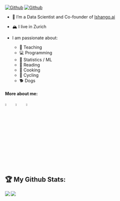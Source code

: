 
[![Github](https://img.shields.io/github/followers/oliverangelil?label=Followers&logo=Github)](https://github.com/oliverangelil) [![Github](https://visitor-badge.laobi.icu/badge?page_id=oliverangelil.oliverangelil)](https://github.com/oliverangelil)
  
  - 🔭 I’m a Data Scientist and Co-founder of [Ishango.ai](https://ishango.ai/) 
  - 🏔️ I live in Zurich
 
- I am passionate about:
  - 📓 Teaching
  - 💻 Programming
  - 🤖 Statistics / ML
  - 📖 Reading
  - 🍜 Cooking
  - 🚴 Cycling
  - 🐕 Dogs


#### More about me:
[<img src="https://img.icons8.com/plasticine/100/undefined/linkedin.png" width="4.5%"/>](https://www.linkedin.com/in/oliver-angelil/)  &nbsp; [<img src="https://img.icons8.com/office/80/undefined/globe.png" width="4.5%"/>](https://oliverangelil.github.io/)  &nbsp; [<img src="https://img.icons8.com/color/48/undefined/google-scholar--v3.png" width="4.5%"/>](https://scholar.google.com/citations?hl=en&user=tr0l5wgAAAAJ)  &nbsp;


<br>

## 🏆 My Github Stats:

<div>
<a href="https://github-readme-stats.vercel.app/api?username=oliverangelil&count_private=true&show_icons=true&theme=tokyonight">
  <img  align="left" src="https://github-readme-stats.vercel.app/api?username=oliverangelil&count_private=true&show_icons=true&theme=tokyonight" />
</a>
<a href="https://github-readme-stats.vercel.app/api/top-langs/?username=oliverangelil&hide=php&theme=tokyonight">
  <img align="left" src="https://github-readme-stats.vercel.app/api/top-langs/?username=oliverangelil&hide=php&theme=tokyonight" />
</a>
</div>
